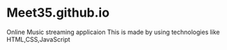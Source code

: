 # Meet35.github.io
Online Music streaming applicaion
This is made by using technologies like HTML,CSS,JavaScript
